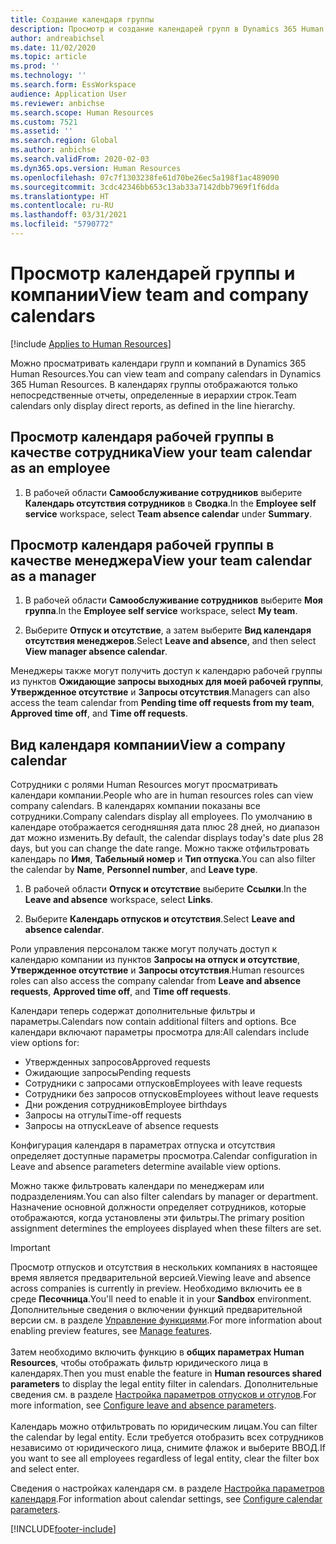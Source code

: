```yaml
---
title: Создание календаря группы
description: Просмотр и создание календарей групп в Dynamics 365 Human Resources.
author: andreabichsel
ms.date: 11/02/2020
ms.topic: article
ms.prod: ''
ms.technology: ''
ms.search.form: EssWorkspace
audience: Application User
ms.reviewer: anbichse
ms.search.scope: Human Resources
ms.custom: 7521
ms.assetid: ''
ms.search.region: Global
ms.author: anbichse
ms.search.validFrom: 2020-02-03
ms.dyn365.ops.version: Human Resources
ms.openlocfilehash: 07c7f1303238fe61d70be26ec5a198f1ac489090
ms.sourcegitcommit: 3cdc42346bb653c13ab33a7142dbb7969f1f6dda
ms.translationtype: HT
ms.contentlocale: ru-RU
ms.lasthandoff: 03/31/2021
ms.locfileid: "5790772"
---
```

# <a name="view-team-and-company-calendars"></a><span data-ttu-id="a3ee2-103">Просмотр календарей группы и компании</span><span class="sxs-lookup"><span data-stu-id="a3ee2-103">View team and company calendars</span></span>

[!include [Applies to Human Resources](../includes/applies-to-hr.md)]

<span data-ttu-id="a3ee2-104">Можно просматривать календари групп и компаний в Dynamics 365 Human Resources.</span><span class="sxs-lookup"><span data-stu-id="a3ee2-104">You can view team and company calendars in Dynamics 365 Human Resources.</span></span> <span data-ttu-id="a3ee2-105">В календарях группы отображаются только непосредственные отчеты, определенные в иерархии строк.</span><span class="sxs-lookup"><span data-stu-id="a3ee2-105">Team calendars only display direct reports, as defined in the line hierarchy.</span></span>

## <a name="view-your-team-calendar-as-an-employee"></a><span data-ttu-id="a3ee2-106">Просмотр календаря рабочей группы в качестве сотрудника</span><span class="sxs-lookup"><span data-stu-id="a3ee2-106">View your team calendar as an employee</span></span>

1. <span data-ttu-id="a3ee2-107">В рабочей области **Самообслуживание сотрудников** выберите **Календарь отсутствия сотрудников** в **Сводка**.</span><span class="sxs-lookup"><span data-stu-id="a3ee2-107">In the **Employee self service** workspace, select **Team absence calendar** under **Summary**.</span></span>

## <a name="view-your-team-calendar-as-a-manager"></a><span data-ttu-id="a3ee2-108">Просмотр календаря рабочей группы в качестве менеджера</span><span class="sxs-lookup"><span data-stu-id="a3ee2-108">View your team calendar as a manager</span></span>

1. <span data-ttu-id="a3ee2-109">В рабочей области **Самообслуживание сотрудников** выберите **Моя группа**.</span><span class="sxs-lookup"><span data-stu-id="a3ee2-109">In the **Employee self service** workspace, select **My team**.</span></span>

2. <span data-ttu-id="a3ee2-110">Выберите **Отпуск и отсутствие**, а затем выберите **Вид календаря отсутствия менеджеров**.</span><span class="sxs-lookup"><span data-stu-id="a3ee2-110">Select **Leave and absence**, and then select **View manager absence calendar**.</span></span>

<span data-ttu-id="a3ee2-111">Менеджеры также могут получить доступ к календарю рабочей группы из пунктов **Ожидающие запросы выходных для моей рабочей группы**, **Утвержденное отсутствие** и **Запросы отсутствия**.</span><span class="sxs-lookup"><span data-stu-id="a3ee2-111">Managers can also access the team calendar from **Pending time off requests from my team**, **Approved time off**, and **Time off requests**.</span></span> 

## <a name="view-a-company-calendar"></a><span data-ttu-id="a3ee2-112">Вид календаря компании</span><span class="sxs-lookup"><span data-stu-id="a3ee2-112">View a company calendar</span></span>

<span data-ttu-id="a3ee2-113">Сотрудники с ролями Human Resources могут просматривать календари компании.</span><span class="sxs-lookup"><span data-stu-id="a3ee2-113">People who are in human resources roles can view company calendars.</span></span> <span data-ttu-id="a3ee2-114">В календарях компании показаны все сотрудники.</span><span class="sxs-lookup"><span data-stu-id="a3ee2-114">Company calendars display all employees.</span></span> <span data-ttu-id="a3ee2-115">По умолчанию в календаре отображается сегодняшняя дата плюс 28 дней, но диапазон дат можно изменить.</span><span class="sxs-lookup"><span data-stu-id="a3ee2-115">By default, the calendar displays today's date plus 28 days, but you can change the date range.</span></span> <span data-ttu-id="a3ee2-116">Можно также отфильтровать календарь по **Имя**, **Табельный номер** и **Тип отпуска**.</span><span class="sxs-lookup"><span data-stu-id="a3ee2-116">You can also filter the calendar by **Name**, **Personnel number**, and **Leave type**.</span></span>

1. <span data-ttu-id="a3ee2-117">В рабочей области **Отпуск и отсутствие** выберите **Ссылки**.</span><span class="sxs-lookup"><span data-stu-id="a3ee2-117">In the **Leave and absence** workspace, select **Links**.</span></span>

2. <span data-ttu-id="a3ee2-118">Выберите **Календарь отпусков и отсутствия**.</span><span class="sxs-lookup"><span data-stu-id="a3ee2-118">Select **Leave and absence calendar**.</span></span>

<span data-ttu-id="a3ee2-119">Роли управления персоналом также могут получать доступ к календарю компании из пунктов **Запросы на отпуск и отсутствие**, **Утвержденное отсутствие** и **Запросы отсутствия**.</span><span class="sxs-lookup"><span data-stu-id="a3ee2-119">Human resources roles can also access the company calendar from **Leave and absence requests**, **Approved time off**, and **Time off requests**.</span></span> 

<span data-ttu-id="a3ee2-120">Календари теперь содержат дополнительные фильтры и параметры.</span><span class="sxs-lookup"><span data-stu-id="a3ee2-120">Calendars now contain additional filters and options.</span></span> <span data-ttu-id="a3ee2-121">Все календари включают параметры просмотра для:</span><span class="sxs-lookup"><span data-stu-id="a3ee2-121">All calendars include view options for:</span></span>

- <span data-ttu-id="a3ee2-122">Утвержденных запросов</span><span class="sxs-lookup"><span data-stu-id="a3ee2-122">Approved requests</span></span>
- <span data-ttu-id="a3ee2-123">Ожидающие запросы</span><span class="sxs-lookup"><span data-stu-id="a3ee2-123">Pending requests</span></span>
- <span data-ttu-id="a3ee2-124">Сотрудники с запросами отпусков</span><span class="sxs-lookup"><span data-stu-id="a3ee2-124">Employees with leave requests</span></span>
- <span data-ttu-id="a3ee2-125">Сотрудники без запросов отпусков</span><span class="sxs-lookup"><span data-stu-id="a3ee2-125">Employees without leave requests</span></span>
- <span data-ttu-id="a3ee2-126">Дни рождения сотрудников</span><span class="sxs-lookup"><span data-stu-id="a3ee2-126">Employee birthdays</span></span>
- <span data-ttu-id="a3ee2-127">Запросы на отгулы</span><span class="sxs-lookup"><span data-stu-id="a3ee2-127">Time-off requests</span></span> 
- <span data-ttu-id="a3ee2-128">Запросы на отпуск</span><span class="sxs-lookup"><span data-stu-id="a3ee2-128">Leave of absence requests</span></span>

<span data-ttu-id="a3ee2-129">Конфигурация календаря в параметрах отпуска и отсутствия определяет доступные параметры просмотра.</span><span class="sxs-lookup"><span data-stu-id="a3ee2-129">Calendar configuration in Leave and absence parameters determine available view options.</span></span>

<span data-ttu-id="a3ee2-130">Можно также фильтровать календари по менеджерам или подразделениям.</span><span class="sxs-lookup"><span data-stu-id="a3ee2-130">You can also filter calendars by manager or department.</span></span> <span data-ttu-id="a3ee2-131">Назначение основной должности определяет сотрудников, которые отображаются, когда установлены эти фильтры.</span><span class="sxs-lookup"><span data-stu-id="a3ee2-131">The primary position assignment determines the employees displayed when these filters are set.</span></span> 

>[!IMPORTANT]
><span data-ttu-id="a3ee2-132">Просмотр отпусков и отсутствия в нескольких компаниях в настоящее время является предварительной версией.</span><span class="sxs-lookup"><span data-stu-id="a3ee2-132">Viewing leave and absence across companies is currently in preview.</span></span> <span data-ttu-id="a3ee2-133">Необходимо включить ее в среде **Песочница**.</span><span class="sxs-lookup"><span data-stu-id="a3ee2-133">You'll need to enable it in your **Sandbox** environment.</span></span> <span data-ttu-id="a3ee2-134">Дополнительные сведения о включении функций предварительной версии см. в разделе [Управление функциями](hr-admin-manage-features.md).</span><span class="sxs-lookup"><span data-stu-id="a3ee2-134">For more information about enabling preview features, see [Manage features](hr-admin-manage-features.md).</span></span><br><br>
><span data-ttu-id="a3ee2-135">Затем необходимо включить функцию в **общих параметрах Human Resources**, чтобы отображать фильтр юридического лица в календарях.</span><span class="sxs-lookup"><span data-stu-id="a3ee2-135">Then you must enable the feature in **Human resources shared parameters** to display the legal entity filter in calendars.</span></span> <span data-ttu-id="a3ee2-136">Дополнительные сведения см. в разделе [Настройка параметров отпусков и отгулов](hr-leave-and-absence-parameters.md).</span><span class="sxs-lookup"><span data-stu-id="a3ee2-136">For more information, see [Configure leave and absence parameters](hr-leave-and-absence-parameters.md).</span></span><br><br>
><span data-ttu-id="a3ee2-137">Календарь можно отфильтровать по юридическим лицам.</span><span class="sxs-lookup"><span data-stu-id="a3ee2-137">You can filter the calendar by legal entity.</span></span> <span data-ttu-id="a3ee2-138">Если требуется отобразить всех сотрудников независимо от юридического лица, снимите флажок и выберите ВВОД.</span><span class="sxs-lookup"><span data-stu-id="a3ee2-138">If you want to see all employees regardless of legal entity, clear the filter box and select enter.</span></span> 

<span data-ttu-id="a3ee2-139">Сведения о настройках календаря см. в разделе [Настройка параметров календаря](hr-leave-and-absence-parameters.md?configure-calendar-parameters).</span><span class="sxs-lookup"><span data-stu-id="a3ee2-139">For information about calendar settings, see [Configure calendar parameters](hr-leave-and-absence-parameters.md?configure-calendar-parameters).</span></span>



[!INCLUDE[footer-include](../includes/footer-banner.md)]